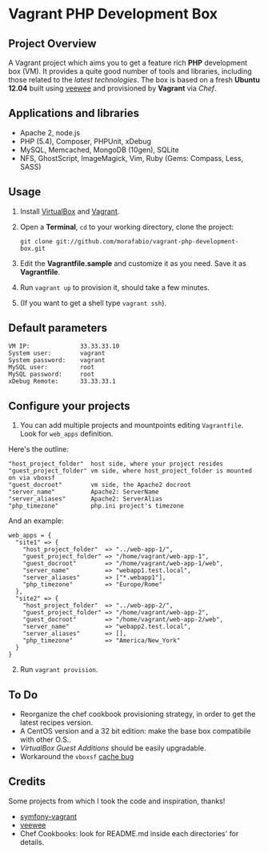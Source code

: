 Vagrant PHP Development Box
========================

## Project Overview

A Vagrant project which aims you to get a feature rich **PHP** development box (VM). It provides a quite good number of tools and libraries, including those related to the *latest technologies*. The box is based on a fresh **Ubuntu 12.04** built using [veewee](https://github.com/jedi4ever/veewee) and provisioned by **Vagrant** via *Chef*.

## Applications and libraries

 - Apache 2, node.js
 - PHP (5.4), Composer, PHPUnit, xDebug
 - MySQL, Memcached, MongoDB (10gen), SQLite
 - NFS, GhostScript, ImageMagick, Vim, Ruby (Gems: Compass, Less, SASS)

## Usage

1. Install [VirtualBox](http://www.virtualbox.com) and [Vagrant](http://vagrantup.com).

2. Open a **Terminal**, `cd` to your working directory, clone the project:

    `git clone git://github.com/morafabio/vagrant-php-development-box.git`

3. Edit the **Vagrantfile.sample** and customize it as you need. Save it as **Vagrantfile**.

4. Run `vagrant up` to provision it, should take a few minutes.

5. (If you want to get a shell type `vagrant ssh`).
 
## Default parameters

    VM IP:              33.33.33.10
    System user:        vagrant
    System password:    vagrant
    MySQL user:         root
    MySQL password:     root
    xDebug Remote:      33.33.33.1

## Configure your projects

 1. You can add multiple projects and mountpoints editing `Vagrantfile`. Look for `web_apps` definition.

Here's the outline:
  
    "host_project_folder"  host side, where your project resides
    "guest_project_folder" vm side, where host_project_folder is mounted on via vboxsf
    "guest_docroot"        vm side, the Apache2 docroot
    "server_name"          Apache2: ServerName
    "server_aliases"       Apache2: ServerAlias
    "php_timezone"         php.ini project's timezone

And an example:

    web_apps = {
      "site1" => {
        "host_project_folder"  => "../web-app-1/",
        "guest_project_folder" => "/home/vagrant/web-app-1",
        "guest_docroot"        => "/home/vagrant/web-app-1/web",
        "server_name"          => "webapp1.test.local",
        "server_aliases"       => ["*.webapp1"],
        "php_timezone"         => "Europe/Rome"
      },
      "site2" => {
        "host_project_folder"  => "../web-app-2/",
        "guest_project_folder" => "/home/vagrant/web-app-2",
        "guest_docroot"        => "/home/vagrant/web-app-2/web",
        "server_name"          => "webapp2.test.local",
        "server_aliases"       => [],
        "php_timezone"         => "America/New_York"
      }
    }

  2. Run `vagrant provision`.

## To Do
  
   - Reorganize the chef cookbook provisioning strategy, in order to get the latest recipes version.
   - A CentOS version and a 32 bit edition: make the base box compatibile with other O.S..
   - *VirtualBox Guest Additions* should be easily upgradable.
   - Workaround the `vboxsf` [cache bug](https://forums.virtualbox.org/viewtopic.php?f=3&t=33201)

## Credits

Some projects from which I took the code and inspiration, thanks!

 - [symfony-vagrant](https://github.com/simshaun/symfony-vagrant)
 - [veewee](https://github.com/jedi4ever/veewee)
 - Chef Cookbooks: look for README.md inside each directories' for details.

